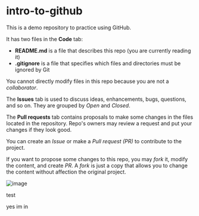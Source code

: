 # intro-to-github

This is a demo repository to practice using GitHub.

It has two files in the **Code** tab:

- **README.md** is a file that describes this repo (you are currently reading it)
- **.gitignore** is a file that specifies which files and directories must be ignored by Git

You cannot directly modify files in this repo because you are not a _collaborator_.

The **Issues** tab is used to discuss ideas, enhancements, bugs, questions, and so on. They are grouped by _Open_ and _Closed_.

The **Pull requests** tab contains proposals to make some changes in the files located in the repository. Repo's owners may review a request and put your changes if they look good.

You can create an _Issue_ or make a _Pull request (PR)_ to contribute to the project.

If you want to propose some changes to this repo, you may _fork_ it, modify the content, and create _PR_. A _fork_ is just a copy that allows you to change the content without affection the original project.

![image](https://user-images.githubusercontent.com/89562897/141726946-c73038f0-5c1a-4a9c-8f42-b6a114a59ead.png?v=4&s=20000)

test

yes im in
